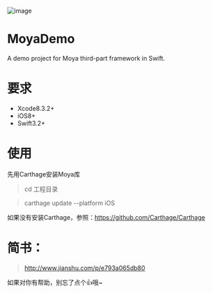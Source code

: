 ![image](http://upload-images.jianshu.io/upload_images/1334681-ab5c6a7f830ccdf1.gif?imageMogr2/auto-orient/strip%7CimageView2/2/w/1240)

# MoyaDemo
A demo project for Moya third-part framework in Swift.

# 要求
- Xcode8.3.2+
- iOS8+
- Swift3.2+

# 使用
先用Carthage安装Moya库
> cd 工程目录

> carthage update --platform iOS

如果没有安装Carthage，参照：https://github.com/Carthage/Carthage

# 简书：
> http://www.jianshu.com/p/e793a065db80

如果对你有帮助，别忘了点个👍哦~
